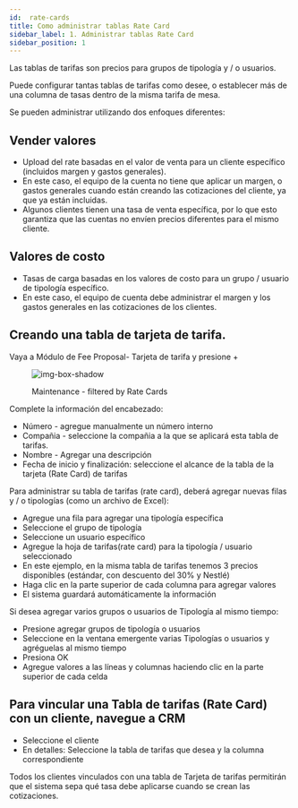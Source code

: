 ```yaml
---
id:  rate-cards
title: Como administrar tablas Rate Card
sidebar_label: 1. Administrar tablas Rate Card
sidebar_position: 1
---
```


Las tablas de tarifas son precios para grupos de tipología y / o usuarios.

Puede configurar tantas tablas de tarifas como desee, o establecer más de una columna de tasas dentro de la misma tarifa de mesa.

Se pueden administrar utilizando dos enfoques diferentes:

## Vender valores

- Upload del rate basadas en el valor de venta para un cliente específico (incluidos margen y gastos generales).
- En este caso, el equipo de la cuenta no tiene que aplicar un margen, o gastos generales cuando están creando las cotizaciones del cliente, ya que ya están incluidas.
- Algunos clientes tienen una tasa de venta específica, por lo que esto garantiza que las cuentas no envíen precios diferentes para el mismo cliente.

## Valores de costo

- Tasas de carga basadas en los valores de costo para un grupo / usuario de tipología específico.
- En este caso, el equipo de cuenta debe administrar el margen y los gastos generales en las cotizaciones de los clientes.

## Creando una tabla de tarjeta de tarifa.

Vaya a Módulo de Fee Proposal- Tarjeta de tarifa y presione +

<figure>

![img-box-shadow](/img/university/contracts/university-contracts-rateCards-1.png)
<figcaption>Maintenance - filtered by Rate Cards</figcaption>
</figure>

Complete la información del encabezado:

- Número - agregue manualmente un número interno
- Compañia - seleccione la compañia a la que se aplicará esta tabla de tarifas.
- Nombre - Agregar una descripción
- Fecha de inicio y finalización: seleccione el alcance de la tabla de la tarjeta (Rate Card) de tarifas

<!-- 
<figure>

![img-box-shadow](/img/university/contracts/university-contracts-rateCards-2.png)
<figcaption>Rate Cards workspace</figcaption>
</figure> -->


Para administrar su tabla de tarifas (rate card), deberá agregar nuevas filas y / o tipologías (como un archivo de Excel):

- Agregue una fila para agregar una tipología específica
- Seleccione el grupo de tipología
- Seleccione un usuario específico
- Agregue la hoja de tarifas(rate card) para la tipología / usuario seleccionado
- En este ejemplo, en la misma tabla de tarifas tenemos 3 precios disponibles (estándar, con descuento del 30% y Nestlé)
- Haga clic en la parte superior de cada columna para agregar valores
- El sistema guardará automáticamente la información

<!-- 
<figure>

![img-box-shadow](/img/university/contracts/university-contracts-rateCards-2.png)
<figcaption>Rate Cards workspace</figcaption>
</figure> -->

Si desea agregar varios grupos o usuarios de Tipología al mismo tiempo:

- Presione agregar grupos de tipología o usuarios
- Seleccione en la ventana emergente varias Tipologías o usuarios y agréguelas al mismo tiempo
- Presiona OK
- Agregue valores a las líneas y columnas haciendo clic en la parte superior de cada celda

<!-- 
<figure>

![img-box-shadow](/img/university/contracts/university-contracts-rateCards-2.png)
<figcaption>Rate Cards workspace</figcaption>
</figure> -->

## Para vincular una Tabla de tarifas (Rate Card) con un cliente, navegue a CRM

- Seleccione el cliente
- En detalles: Seleccione la tabla de tarifas que desea y la columna correspondiente

<!-- <figure>

![img-box-shadow](/img/university/contracts/university-contracts-rateCards-3.png)
<figcaption>Inserting values in Rate Card table</figcaption>
</figure> -->

Todos los clientes vinculados con una tabla de Tarjeta de tarifas permitirán que el sistema sepa qué tasa debe aplicarse cuando se crean las cotizaciones.